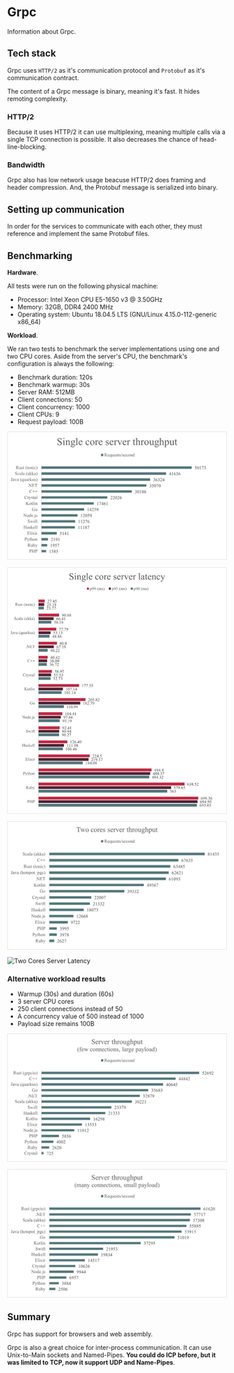 # Grpc

Information about Grpc.

## Tech stack

Grpc uses ```HTTP/2``` as it's communication protocol
and ```Protobuf``` as it's communication contract.

The content of a Grpc message is binary, meaning it's fast.
It hides remoting complexity.

### HTTP/2

Because it uses HTTP/2 it can use multiplexing,
meaning multiple calls via a single TCP connection is possible.
It also decreases the chance of head-line-blocking.

### Bandwidth

Grpc also has low network usage beacuse HTTP/2 does
framing and header compression.
And, the Protobuf message is serialized into binary.

## Setting up communication

In order for the services to communicate with each other,
they must reference and implement the same Protobuf files.

## Benchmarking

**Hardware**.

All tests were run on the following physical machine:

- Processor: Intel Xeon CPU E5-1650 v3 @ 3.50GHz
- Memory: 32GB, DDR4 2400 MHz
- Operating system: Ubuntu 18.04.5 LTS (GNU/Linux 4.15.0-112-generic x86_64)

**Workload**.

We ran two tests to benchmark the server implementations using one and two CPU cores.
Aside from the server's CPU, the benchmark's configuration is always the following:

- Benchmark duration: 120s
- Benchmark warmup: 30s
- Server RAM: 512MB
- Client connections: 50
- Client concurrency: 1000
- Client CPUs: 9
- Request payload: 100B

![Single Core Server](single-core-server.png)

![Single Core Server Latency](single-core-server-latency.png)

![Two Cores Server](two-cores-server.png)

![Two Cores Server Latency](two-cores-server-latency.png)

### Alternative workload results

- Warmup (30s) and duration (60s)
- 3 server CPU cores
- 250 client connections instead of 50
- A concurrency value of 500 instead of 1000
- Payload size remains 100B

![Server Throughput Few Connections, Large Payload](server-throughput-few-connections.png)

![Server Throughput Many Connections, Small Payload](server-throughput-many-connections.png)

## Summary

Grpc has support for browsers and web assembly.

Grpc is also a great choice for inter-process communication.
It can use Unix-to-Main sockets and Named-Pipes. **You could do ICP before,
but it was limited to TCP, now it support UDP and Name-Pipes**.
